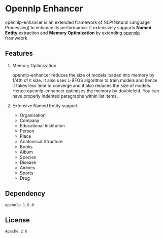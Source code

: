 # Opennlp Enhancer

opennlp-enhancer is an extended framework of NLP(Natural Language Processing) to enhance its performance. It extensively supports **Named Entity** extraction and **Memory Optimization** by extending [opennlp](https://opennlp.apache.org/) framweork.

## Features

1. Memory Optimization 
   
   opennlp-enhancer reduces the size of models loaded into memory by 1/4th of it size. It also uses L-BFGS algorithm to train models and hence it takes less time to converge and it also reduces the size of models. Hence opennlp-enhancer optimizes the memory by doublefold. You can have properly indented paragraphs within list items.

2. Extensive Named Entity support 
   * Organisation
   * Company
   * Educational Institution
   * Person
   * Place
   * Anatomical Structure
   * Books
   * Album
   * Species
   * Disease
   * Airlines
   * Sports
   * Drug

## Dependency

`opennlp 1.6.0`

## License

`Apache 2.0`


